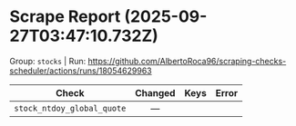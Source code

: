 # Scrape Report (2025-09-27T03:47:10.732Z)

Group: `stocks`  |  Run: https://github.com/AlbertoRoca96/scraping-checks-scheduler/actions/runs/18054629963

| Check | Changed | Keys | Error |
|---|:---:|:--|:--|
| `stock_ntdoy_global_quote` | — |  |  |
